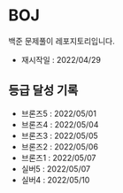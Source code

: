 # BOJ

백준 문제풀이 레포지토리입니다.

- 재시작일 : 2022/04/29

## 등급 달성 기록

- 브론즈5 : 2022/05/01
- 브론즈4 : 2022/05/04
- 브론즈3 : 2022/05/05
- 브론즈2 : 2022/05/06
- 브론즈1 : 2022/05/07
- 실버5 : 2022/05/07
- 실버4 : 2022/05/10

